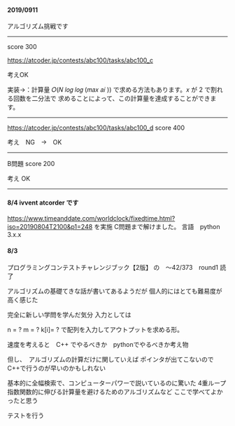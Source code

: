 ####  2019/0911 
アルゴリズム挑戦です 

---
score 300

https://atcoder.jp/contests/abc100/tasks/abc100_c

考えOK

実装→：計算量 𝑂(𝑁 𝑙𝑜𝑔 𝑙𝑜𝑔 (𝑚𝑎𝑥 𝑎𝑖
)) で求める方法もあります。𝑥 が 2 で割れる回数を二分法で
求めることによって、この計算量を達成することができます。

---
https://atcoder.jp/contests/abc100/tasks/abc100_d
score 400

考え　NG　→　OK

---
B問題 score 200

考え OK

---







#### 8/4 ivvent atcorder です
https://www.timeanddate.com/worldclock/fixedtime.html?iso=20190804T2100&p1=248
を実施
C問題まで解けました。
言語　python 3.x.x




#### 8/3 
プログラミングコンテストチャレンジブック【2版】
の　～42/373　round1 読了

アルゴリズムの基礎てきな話が書いてあるようだが
個人的にはとても難易度が高く感じた

完全に新しい学問を学んだ気分
入力としては

n = ?
m = ?
k[i]= ? で配列を入力してアウトプットを求める形。

速度を考えると　C++ でやるべきか　pythonでやるべきか考え物

但し、　アルゴリズムの計算だけに関していえば
ポインタが出てこないのでC++で行うのが早いのかもしれない

基本的に全幅検索で、コンピューターパワーで説いているのに驚いた
4重ループ
指数関数的に伸びる計算量を避けるためのアルゴリズムなど
ここで学べてよかったと思う


テストを行う
